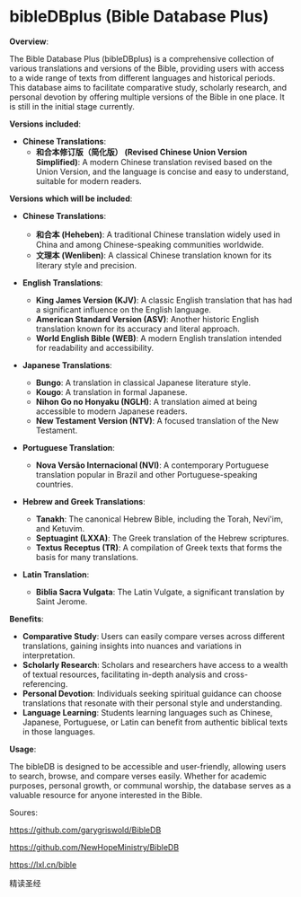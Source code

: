 # bibleDBplus (Bible Database Plus)

**Overview**:

The Bible Database Plus (bibleDBplus) is a comprehensive collection of various translations and versions of the Bible, providing users with access to a wide range of texts from different languages and historical periods. This database aims to facilitate comparative study, scholarly research, and personal devotion by offering multiple versions of the Bible in one place. It is still in the initial stage currently.

**Versions included**:

- **Chinese Translations**:
  - **和合本修订版（简化版） (Revised Chinese Union Version Simplified)**: A modern Chinese translation revised based on the Union Version, and the language is concise and easy to understand, suitable for modern readers.

**Versions which will be included**:

- **Chinese Translations**:
  - **和合本 (Heheben)**: A traditional Chinese translation widely used in China and among Chinese-speaking communities worldwide.
  - **文理本 (Wenliben)**: A classical Chinese translation known for its literary style and precision.

- **English Translations**:
  - **King James Version (KJV)**: A classic English translation that has had a significant influence on the English language.
  - **American Standard Version (ASV)**: Another historic English translation known for its accuracy and literal approach.
  - **World English Bible (WEB)**: A modern English translation intended for readability and accessibility.

- **Japanese Translations**:
  - **Bungo**: A translation in classical Japanese literature style.
  - **Kougo**: A translation in formal Japanese.
  - **Nihon Go no Honyaku (NGLH)**: A translation aimed at being accessible to modern Japanese readers.
  - **New Testament Version (NTV)**: A focused translation of the New Testament.

- **Portuguese Translation**:
  - **Nova Versão Internacional (NVI)**: A contemporary Portuguese translation popular in Brazil and other Portuguese-speaking countries.

- **Hebrew and Greek Translations**:
  - **Tanakh**: The canonical Hebrew Bible, including the Torah, Nevi'im, and Ketuvim.
  - **Septuagint (LXXA)**: The Greek translation of the Hebrew scriptures.
  - **Textus Receptus (TR)**: A compilation of Greek texts that forms the basis for many translations.

- **Latin Translation**:
  - **Biblia Sacra Vulgata**: The Latin Vulgate, a significant translation by Saint Jerome.

**Benefits**:

- **Comparative Study**: Users can easily compare verses across different translations, gaining insights into nuances and variations in interpretation.
- **Scholarly Research**: Scholars and researchers have access to a wealth of textual resources, facilitating in-depth analysis and cross-referencing.
- **Personal Devotion**: Individuals seeking spiritual guidance can choose translations that resonate with their personal style and understanding.
- **Language Learning**: Students learning languages such as Chinese, Japanese, Portuguese, or Latin can benefit from authentic biblical texts in those languages.

**Usage**:

The bibleDB is designed to be accessible and user-friendly, allowing users to search, browse, and compare verses easily. Whether for academic purposes, personal growth, or communal worship, the database serves as a valuable resource for anyone interested in the Bible.

Soures:

https://github.com/garygriswold/BibleDB

https://github.com/NewHopeMinistry/BibleDB

https://lxl.cn/bible

精读圣经
